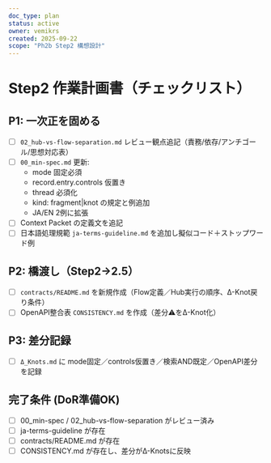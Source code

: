 ```yaml
---
doc_type: plan
status: active
owner: vemikrs
created: 2025-09-22
scope: "Ph2b Step2 構想設計"
---
```


# Step2 作業計画書（チェックリスト）

## P1: 一次正を固める
- [ ] `02_hub-vs-flow-separation.md` レビュー観点追記（責務/依存/アンチゴール/思想対応表）
- [ ] `00_min-spec.md` 更新:  
  - mode 固定必須  
  - record.entry.controls 仮置き  
  - thread 必須化  
  - kind: fragment|knot の規定と例追加  
  - JA/EN 2例に拡張
- [ ] Context Packet の定義文を追記
- [ ] 日本語処理規範 `ja-terms-guideline.md` を追加し擬似コード＋ストップワード例

## P2: 橋渡し（Step2→2.5）
- [ ] `contracts/README.md` を新規作成（Flow定義／Hub実行の順序、Δ-Knot戻り条件）
- [ ] OpenAPI整合表 `CONSISTENCY.md` を作成（差分⚠をΔ-Knot化）

## P3: 差分記録
- [ ] `Δ_Knots.md` に mode固定／controls仮置き／検索AND既定／OpenAPI差分を記録

## 完了条件 (DoR準備OK)
- [ ] 00_min-spec / 02_hub-vs-flow-separation がレビュー済み
- [ ] ja-terms-guideline が存在
- [ ] contracts/README.md が存在
- [ ] CONSISTENCY.md が存在し、差分がΔ-Knotsに反映
